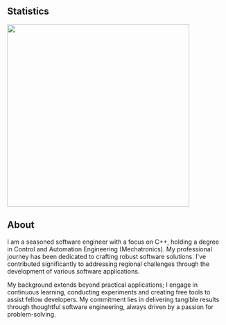 ## Statistics

[<img width="420" src="https://github-readme-stats.vercel.app/api?username=lucoiso&include_all_commits=true&count_private=true&show_icons=true&theme=dark">](https://github.com/lucoiso/) 

## About

I am a seasoned software engineer with a focus on C++, holding a degree in Control and Automation Engineering (Mechatronics). My professional journey has been dedicated to crafting robust software solutions. I've contributed significantly to addressing regional challenges through the development of various software applications.

My background extends beyond practical applications; I engage in continuous learning, conducting experiments and creating free tools to assist fellow developers. My commitment lies in delivering tangible results through thoughtful software engineering, always driven by a passion for problem-solving.
